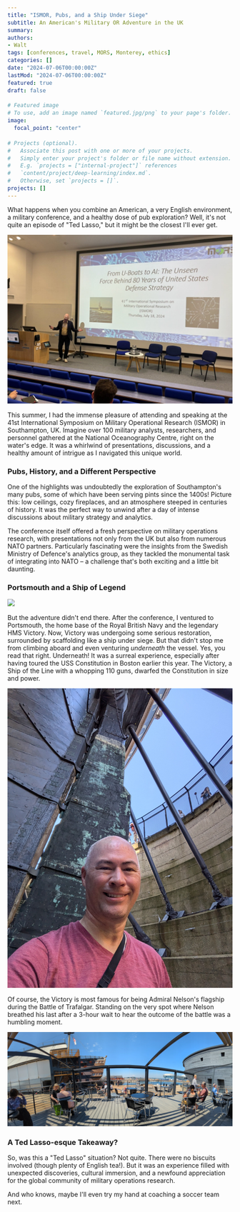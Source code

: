 ```yaml
---
title: "ISMOR, Pubs, and a Ship Under Siege"
subtitle: An American's Military OR Adventure in the UK
summary: 
authors:
- Walt
tags: [conferences, travel, MORS, Monterey, ethics]
categories: []
date: "2024-07-06T00:00:00Z"
lastMod: "2024-07-06T00:00:00Z"
featured: true
draft: false

# Featured image
# To use, add an image named `featured.jpg/png` to your page's folder. 
image:
  focal_point: "center"

# Projects (optional).
#   Associate this post with one or more of your projects.
#   Simply enter your project's folder or file name without extension.
#   E.g. `projects = ["internal-project"]` references 
#   `content/project/deep-learning/index.md`.
#   Otherwise, set `projects = []`.
projects: []
---
```


What happens when you combine an American, a very English environment, a military conference, and a healthy dose of pub exploration? Well, it's not quite an episode of "Ted Lasso," but it might be the closest I'll ever get.

![](./ed3b1d62777e4cce8d5fc848261a8bc899fa548d-2.jpg)

This summer, I had the immense pleasure of attending and speaking at the 41st International Symposium on Military Operational Research (ISMOR) in Southampton, UK.  Imagine over 100 military analysts, researchers, and personnel gathered at the National Oceanography Centre, right on the water's edge. It was a whirlwind of presentations, discussions, and a healthy amount of intrigue as I navigated this unique world.

### Pubs, History, and a Different Perspective

One of the highlights was undoubtedly the exploration of Southampton's many pubs, some of which have been serving pints since the 1400s! Picture this: low ceilings, cozy fireplaces, and an atmosphere steeped in centuries of history. It was the perfect way to unwind after a day of intense discussions about military strategy and analytics.

The conference itself offered a fresh perspective on military operations research, with presentations not only from the UK but also from numerous NATO partners. Particularly fascinating were the insights from the Swedish Ministry of Defence's analytics group, as they tackled the monumental task of integrating into NATO – a challenge that's both exciting and a little bit daunting.

### Portsmouth and a Ship of Legend

![](./PXL_20240719_105533250.MP.jpg)

But the adventure didn't end there. After the conference, I ventured to Portsmouth, the home base of the Royal British Navy and the legendary HMS Victory. Now, Victory was undergoing some serious restoration, surrounded by scaffolding like a ship under siege. But that didn't stop me from climbing aboard and even venturing *underneath* the vessel. Yes, you read that right. Underneath! It was a surreal experience, especially after having toured the USS Constitution in Boston earlier this year. The Victory, a Ship of the Line with a whopping 110 guns, dwarfed the Constitution in size and power.

![](./PXL_20240719_111440345.jpg)

Of course, the Victory is most famous for being Admiral Nelson's flagship during the Battle of Trafalgar. Standing on the very spot where Nelson breathed his last after a 3-hour wait to hear the outcome of the battle was a humbling moment. 

![](./PXL_20240719_112724217.PANO.jpg)

### A Ted Lasso-esque Takeaway?

So, was this a "Ted Lasso" situation? Not quite. There were no biscuits involved (though plenty of English tea!). But it was an experience filled with unexpected discoveries, cultural immersion, and a newfound appreciation for the global community of military operations research. 

And who knows, maybe I'll even try my hand at coaching a soccer team next.
